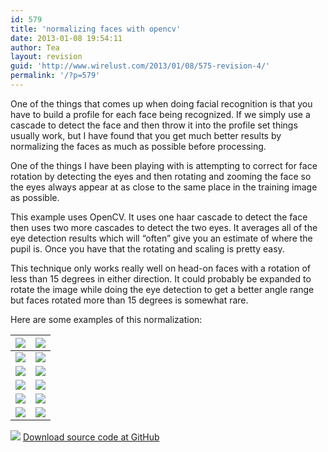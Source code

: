 ```yaml
---
id: 579
title: 'normalizing faces with opencv'
date: 2013-01-08 19:54:11
author: Tea
layout: revision
guid: 'http://www.wirelust.com/2013/01/08/575-revision-4/'
permalink: '/?p=579'
---
```


One of the things that comes up when doing facial recognition is that you have to build a profile for each face being recognized. If we simply use a cascade to detect the face and then throw it into the profile set things usually work, but I have found that you get much better results by normalizing the faces as much as possible before processing.

One of the things I have been playing with is attempting to correct for face rotation by detecting the eyes and then rotating and zooming the face so the eyes always appear at as close to the same place in the training image as possible.

This example uses OpenCV. It uses one haar cascade to detect the face then uses two more cascades to detect the two eyes. It averages all of the eye detection results which will “often” give you an estimate of where the pupil is. Once you have that the rotating and scaling is pretty easy.

This technique only works really well on head-on faces with a rotation of less than 15 degrees in either direction. It could probably be expanded to rotate the image while doing the eye detection to get a better angle range but faces rotated more than 15 degrees is somewhat rare.

Here are some examples of this normalization:

| ![](http://www.wirelust.com/articles/201301_opencv_face_positioning/images/1.jpg) | ![](http://www.wirelust.com/articles/201301_opencv_face_positioning/images/1_normalized.jpg) |
|---|---|
| ![](http://www.wirelust.com/articles/201301_opencv_face_positioning/images/2.jpg) | ![](http://www.wirelust.com/articles/201301_opencv_face_positioning/images/2_normalized.jpg) |
| ![](http://www.wirelust.com/articles/201301_opencv_face_positioning/images/3.jpg) | ![](http://www.wirelust.com/articles/201301_opencv_face_positioning/images/3_normalized.jpg) |
| ![](http://www.wirelust.com/articles/201301_opencv_face_positioning/images/4.jpg) | ![](http://www.wirelust.com/articles/201301_opencv_face_positioning/images/4_normalized.jpg) |
| ![](http://www.wirelust.com/articles/201301_opencv_face_positioning/images/5.jpg) | ![](http://www.wirelust.com/articles/201301_opencv_face_positioning/images/5_normalized.jpg) |
| ![](http://www.wirelust.com/articles/201301_opencv_face_positioning/images/6.jpg) | ![](http://www.wirelust.com/articles/201301_opencv_face_positioning/images/6_normalized.jpg) |

[![](http://www.wirelust.com/img/famfamicons/icons/page_white_put.png)](https://github.com/teacurran/wirelust-opencv-face-position) [Download source code at GitHub](https://github.com/teacurran/wirelust-opencv-face-position)